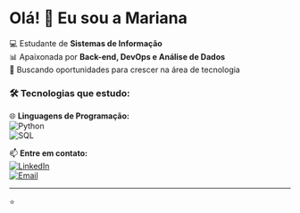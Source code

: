 # Olá! 👋 Eu sou a Mariana  

💻 Estudante de **Sistemas de Informação**  
📊 Apaixonada por **Back-end, DevOps e Análise de Dados**  
🚀 Buscando oportunidades para crescer na área de tecnologia  

### 🛠️ Tecnologias que estudo:
  
🌐 **Linguagens de Programação:**   
![Python](https://img.shields.io/badge/Python-000?style=for-the-badge&logo=python&logoColor=yellow)  
![SQL](https://img.shields.io/badge/SQL-000?style=for-the-badge&logo=mysql&logoColor=blue)  


📫 **Entre em contato:**  
[![LinkedIn](https://img.shields.io/badge/LinkedIn-000?style=for-the-badge&logo=linkedin&logoColor=0A66C2)](https://www.linkedin.com/in/mariana-souza-2857082bb/)  
[![Email](https://img.shields.io/badge/Email-000?style=for-the-badge&logo=gmail&logoColor=D14836)](mailto:seuemail@gmail.com)  

---

⭐️  
